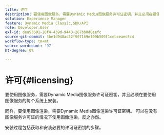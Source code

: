 ```yaml
---
title: 许可
description: 要使用图像服务，需要Dynamic Media图像服务许可证密钥，并且必须在要使用图像服务的每个系统上安装。
solution: Experience Manager
feature: Dynamic Media Classic,SDK/API
role: Developer,User
exl-id: dea93601-28f4-439d-9443-267bb8d8eefc
source-git-commit: 3be1d948ac22f907169ef09b509f1cebceaec5c4
workflow-type: tm+mt
source-wordcount: '97'
ht-degree: 0%

---
```


# 许可{#licensing}

要使用图像服务，需要Dynamic Media图像服务许可证密钥，并且必须在要使用图像服务的每个系统上安装。

同样，要使用图像渲染，需要Dynamic Media图像渲染许可证密钥。 可以在没有图像服务许可证的情况下使用图像渲染，反之亦然。

安装过程包括获取和安装必要的许可证密钥的步骤。
